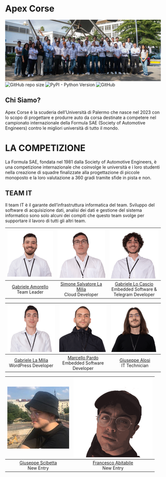 # Apex Corse

![Project's banner](./Resources/Banners/banner.jpg)
![GitHub repo size](https://img.shields.io/github/repo-size/Formula-SAE/IT)
![PyPI - Python Version](https://img.shields.io/pypi/pyversions/SQLAlchemy)
![GitHub](https://img.shields.io/github/license/Formula-SAE/IT)


## Chi Siamo?

Apex Corse è la scuderia dell’Università di Palermo che nasce nel 2023 con lo scopo di progettare e produrre auto da 
corsa destinate a competere nel campionato internazionale della Formula SAE (Society of Automotive Engineers) contro le
migliori università di tutto il mondo.

# LA COMPETIZIONE

La Formula SAE, fondata nel 1981 dalla Society of Automotive Engineers, è una competizione internazionale che coinvolge 
le università e i loro studenti nella creazione di squadre finalizzate alla progettazione di piccole monoposto e la loro
valutazione a 360 gradi tramite sfide in pista e non.


## TEAM IT

Il team IT è il garante dell’infrastruttura informatica del team. Sviluppo del software di acquisizione dati, analisi 
dei dati e gestione del sistema informatico sono solo alcuni dei compiti che questo team svolge per supportare il lavoro
di tutti gli altri team.


| ![Gabriele Amorello](./Resources/Members/GabrieleAmorello.png) | ![Simone Salvatore La Milia](./Resources/Members/SimoneSalvatoreLaMilia.png) | ![Gabriele Lo Cascio](./Resources/Members/GabrieleLoCascio.png) |
|:--------------------------------------------------------------:|:---------------------------------------------------------------:|:--------------------------------------------------------------------------:|
| [Gabriele Amorello](https://www.linkedin.com/in/gabriele-salvatore-amorello-808954180/)<br>Team Leader | [Simone Salvatore La Milia]()<br>Cloud Developer | [Gabriele Lo Cascio](https://www.linkedin.com/in/gabriele-locascio/)<br>Embedded Software & Telegram Developer |

| ![Gabriele La Milia](./Resources/Members/GabrieleLaMilia.png) | ![Marcello Pardo](./Resources/Members/MarcelloPardo.png) | ![Giuseppe Alosi](./Resources/Members/GiuseppeAlosi.png) |
|:-------------------------------------------------------------:|:-------------------------------------------------------:|:-------------------------------------------------------:|
| [Gabriele La Milia](https://www.linkedin.com/in/gabrielelm/)<br>WordPress Developer | [Marcello Pardo]()<br>Embedded Software Developer | [Giuseppe Alosi](https://www.linkedin.com/in/giuseppe-alosi-47a898202/)<br>IT Technician |

| ![Giuseppe Scibetta](./Resources/Members/GiuseppeScibetta.png) | ![Francesco Abitabile](./Resources/Members/FrancescoAbitabile.png) |
|:-------------------------------------------------------------:|:----------------------------------------------:|
| [Giuseppe Scibetta](https://www.linkedin.com/in/giuseppeshib/)<br>New Entry | [Francesco Abitabile]()<br>New Entry |

